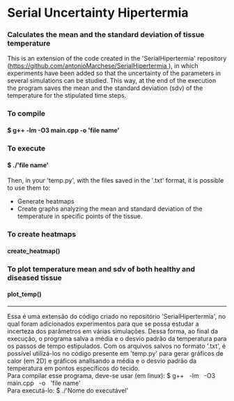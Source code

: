 <h1>Serial Uncertainty Hipertermia</h1>

<h3>Calculates the mean and the standard deviation of tissue temperature</h3>

<p> This is an extension of the code created in the 'SerialHipertermia' repository (<a href="https://github.com/antonioMarchese/SerialHipertermia">https://github.com/antonioMarchese/SerialHipertermia </a>), in which experiments have been added so that the uncertainty of the parameters in several simulations can be studied. This way, at the end of the execution the program saves the mean and the standard deviation (sdv) of the temperature for the stipulated time steps. </p> 
<h3>To compile</h3>
<h4> $ g++ -lm -O3 main.cpp -o 'file name'</h4> 
<h3>To execute</h3>
<h4> $ ./'file name'</h4>
<p>Then, in your 'temp.py', with the files saved in the '.txt' format, it is possible to use them to: </p>
<ul>
   <li>Generate heatmaps</li>
   <li>Create graphs analyzing the mean and standard deviation of the temperature in specific points of the tissue.</li>
</ul>
<h3>To create heatmaps</h3>
<h4>create_heatmap()</h4>
<h3>To plot temperature mean and sdv of both healthy and diseased tissue</h3>
<h4>plot_temp()</h4>

-----------------------------------------------------------------------------------------------------------------------------------------------------------

Essa é uma extensão do código criado no repositório 'SerialHipertermia', no qual foram adicionados experimentos para que se possa estudar a incerteza dos parâmetros em várias simulações. Dessa forma, ao final da execução, o programa salva a média e o desvio padrão da temperatura para os passos de tempo estipulados. Com os arquivos salvos no formato '.txt', é possível utilizá-los no código presente em 'temp.py' para gerar gráficos de calor (em 2D) e gráficos analisando a média e o desvio padrão da temperatura em pontos específicos do tecido. <br />
Para compilar esse programa, deve-se usar (em linux): $ g++ &nbsp; -lm &nbsp; -O3 &nbsp; main.cpp &nbsp; -o &nbsp; 'file name' &nbsp; <br />
Para executá-lo: $ ./'Nome do executável'
   
